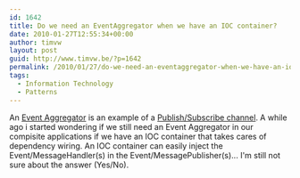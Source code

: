 ```yaml
---
id: 1642
title: Do we need an EventAggregator when we have an IOC container?
date: 2010-01-27T12:55:34+00:00
author: timvw
layout: post
guid: http://www.timvw.be/?p=1642
permalink: /2010/01/27/do-we-need-an-eventaggregator-when-we-have-an-ioc-container/
tags:
  - Information Technology
  - Patterns
---
```

An [Event Aggregator](http://msdn.microsoft.com/en-us/library/cc707867.aspx) is an example of a [Publish/Subscribe channel](http://www.eaipatterns.com/PublishSubscribeChannel.html). A while ago i started wondering if we still need an Event Aggregator in our compisite applications if we have an IOC container that takes cares of dependency wiring. An IOC container can easily inject the Event/MessageHandler(s) in the Event/MessagePublisher(s)... I'm still not sure about the answer (Yes/No).
